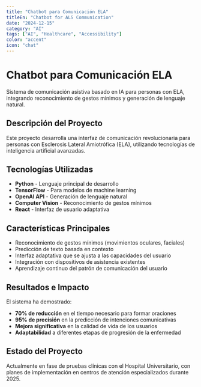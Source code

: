 ```yaml
---
title: "Chatbot para Comunicación ELA"
titleEn: "Chatbot for ALS Communication"
date: "2024-12-15"
category: "AI"
tags: ["AI", "Healthcare", "Accessibility"]
color: "accent"
icon: "chat"
---
```


# Chatbot para Comunicación ELA

Sistema de comunicación asistiva basado en IA para personas con ELA, integrando reconocimiento de gestos mínimos y generación de lenguaje natural.

## Descripción del Proyecto

Este proyecto desarrolla una interfaz de comunicación revolucionaria para personas con Esclerosis Lateral Amiotrófica (ELA), utilizando tecnologías de inteligencia artificial avanzadas.

## Tecnologías Utilizadas

- **Python** - Lenguaje principal de desarrollo
- **TensorFlow** - Para modelos de machine learning
- **OpenAI API** - Generación de lenguaje natural
- **Computer Vision** - Reconocimiento de gestos mínimos
- **React** - Interfaz de usuario adaptativa

## Características Principales

- Reconocimiento de gestos mínimos (movimientos oculares, faciales)
- Predicción de texto basada en contexto
- Interfaz adaptativa que se ajusta a las capacidades del usuario
- Integración con dispositivos de asistencia existentes
- Aprendizaje continuo del patrón de comunicación del usuario

## Resultados e Impacto

El sistema ha demostrado:
- **70% de reducción** en el tiempo necesario para formar oraciones
- **95% de precisión** en la predicción de intenciones comunicativas
- **Mejora significativa** en la calidad de vida de los usuarios
- **Adaptabilidad** a diferentes etapas de progresión de la enfermedad

## Estado del Proyecto

Actualmente en fase de pruebas clínicas con el Hospital Universitario, con planes de implementación en centros de atención especializados durante 2025.